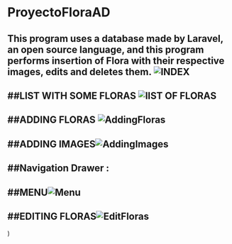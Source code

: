 # ProyectoFloraAD
This program uses a database made by Laravel, an open source language,
and this program performs insertion of Flora with their respective images,
edits and deletes them.
![INDEX ](https://user-images.githubusercontent.com/73525861/156179117-679bfc06-39cb-4253-bd55-09173379ea52.png)
--------------------------------------------------------------------------------------------------------------------
##LIST WITH SOME FLORAS ![lIST OF FLORAS ](https://user-images.githubusercontent.com/73525861/156179178-3874af57-acca-40c4-8873-72574ea22b49.png)
--------------------------------------------------------------------------------------------------------------------
##ADDING FLORAS ![AddingFloras](https://user-images.githubusercontent.com/73525861/156179298-ab143f1f-5255-4eeb-9a96-4ed2bd1ea173.png)
--------------------------------------------------------------------------------------------------------------------
##ADDING IMAGES![AddingImages](https://user-images.githubusercontent.com/73525861/156179420-ddf6c97f-ce34-4297-91af-ad90cfe09e19.png)
--------------------------------------------------------------------------------------------------------------------
##Navigation Drawer :
--------------------------------------------------------------------------------------------------------------------
##MENU![Menu](https://user-images.githubusercontent.com/73525861/156179806-6b298f00-8321-47dc-8c7d-d88289fa0b22.png)
--------------------------------------------------------------------------------------------------------------------
##EDITING FLORAS![EditFloras](https://user-images.githubusercontent.com/73525861/156179923-66b3981c-3470-4a7d-9586-afbc190054e7.png)
--------------------------------------------------------------------------------------------------------------------
)

